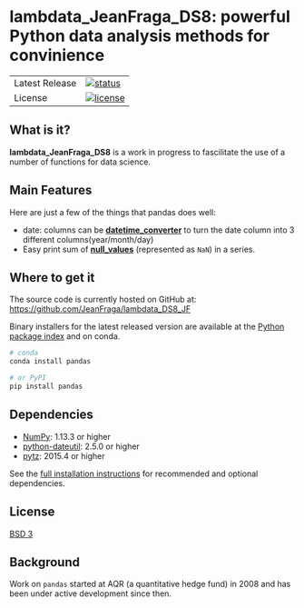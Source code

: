 # lambdata_JeanFraga_DS8: powerful Python data analysis methods for convinience

<table>
<tr>
  <td>Latest Release</td>
  <td>
    <a href="https://test.pypi.org/project/lambdata-JeanFraga-DS8/">
    <img src="https://img.shields.io/pypi/status/pandas.svg" alt="status" />
    </a>
  </td>
</tr>
<tr>
  <td>License</td>
  <td>
    <a href="https://github.com/JeanFraga/lambdata_DS8_JF/blob/master/LICENSE">
    <img src="https://img.shields.io/pypi/l/pandas.svg" alt="license" />
    </a>
</td>
</tr>
</table>

## What is it?

**lambdata_JeanFraga_DS8** is a work in progress to fascilitate the use of a number of functions for data science.

## Main Features
Here are just a few of the things that pandas does well:

  - date: columns can be [**datetime_converter**][datetime_converter] to turn the date column into 3 different columns(year/month/day)
  - Easy print sum of [**null_values**][null_values] (represented as
    `NaN`) in a series.

   [null_values]: https://github.com/JeanFraga/lambdata_DS8_JF/blob/master/lambdata_JeanFraga_DS8/__init__.py
   [datetime_converter]: https://github.com/JeanFraga/lambdata_DS8_JF/blob/master/lambdata_JeanFraga_DS8/__init__.py

## Where to get it
The source code is currently hosted on GitHub at:
https://github.com/JeanFraga/lambdata_DS8_JF

Binary installers for the latest released version are available at the [Python
package index](https://pypi.org/project/pandas) and on conda.

```sh
# conda
conda install pandas
```

```sh
# or PyPI
pip install pandas
```

## Dependencies
- [NumPy](https://www.numpy.org): 1.13.3 or higher
- [python-dateutil](https://labix.org/python-dateutil): 2.5.0 or higher
- [pytz](https://pythonhosted.org/pytz): 2015.4 or higher

See the [full installation instructions](https://pandas.pydata.org/pandas-docs/stable/install.html#dependencies)
for recommended and optional dependencies.

## License
[BSD 3](LICENSE)

## Background
Work on ``pandas`` started at AQR (a quantitative hedge fund) in 2008 and
has been under active development since then.

